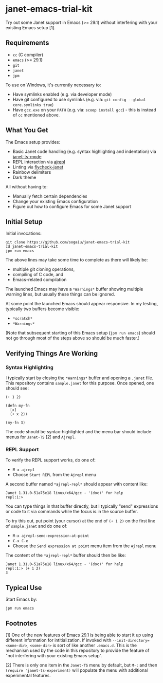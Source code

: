 # janet-emacs-trial-kit

Try out some Janet support in Emacs (>= 29.1) without interfering with
your existing Emacs setup [1].

## Requirements

* `cc` (C compiler)
* `emacs` (>= 29.1)
* `git`
* `janet`
* `jpm`

To use on Windows, it's currently necessary to:

* Have symlinks enabled (e.g. via developer mode)
* Have git configured to use symlinks (e.g. via: `git config --global
  core.symlinks true`)
* Have `gcc.exe` on your `PATH` (e.g. via: `scoop install gcc`) - this
  is instead of `cc` mentioned above.

## What You Get

The Emacs setup provides:

* Basic Janet code handling (e.g. syntax highlighting and indentation)
  via [janet-ts-mode](https://github.com/sogaiu/janet-ts-mode)
* REPL interaction via [ajrepl](https://github.com/sogaiu/ajrepl)
* Linting via
  [flycheck-janet](https://github.com/sogaiu/flycheck-janet)
* Rainbow delimiters
* Dark theme

All without having to:

* Manually fetch certain dependencies
* Change your existing Emacs configuration
* Figure out how to configure Emacs for some Janet support

## Initial Setup

Initial invocations:

```
git clone https://github.com/sogaiu/janet-emacs-trial-kit
cd janet-emacs-trial-kit
jpm run emacs
```

The above lines may take some time to complete as there will likely
be:

* multiple git cloning operations,
* compiling of C code, and
* Emacs-related compilation

The launched Emacs may have a `*Warnings*` buffer showing multiple
warning lines, but usually these things can be ignored.

At some point the launched Emacs should appear responsive.  In my
testing, typically two buffers become visible:

* `*scratch*`
* `*Warnings*`

(Note that subsequent starting of this Emacs setup (`jpm run emacs`)
should not go through most of the steps above so should be much
faster.)

## Verifying Things Are Working

### Syntax Highlighting

I typically start by closing the `*Warnings*` buffer and opening a
`.janet` file.  This repository contains `sample.janet` for this
purpose.  Once opened, one should see:

```janet
(+ 1 2)

(defn my-fn
  [x]
  (+ x 2))

(my-fn 3)
```

The code should be syntax-highlighted and the menu bar should include
menus for `Janet-TS` [2] and `Ajrepl`.

### REPL Support

To verify the REPL support works, do one of:

* `M-x ajrepl`
* Choose `Start REPL` from the `Ajrepl` menu

A second buffer named `*ajrepl-repl*` should appear with content like:

```
Janet 1.31.0-51a75e18 linux/x64/gcc - '(doc)' for help
repl:1:>
```

You can type things in that buffer directly, but I typically "send"
expressions or code to it via commands while the focus is in the
source buffer.

To try this out, put point (your cursor) at the end of `(+ 1 2)` on
the first line of `sample.janet` and do one of:

* `M-x ajrepl-send-expression-at-point`
* `C-x C-e`
* Choose the `Send expression at point` menu item from the `Ajrepl`
  menu

The content of the `*ajrepl-repl*` buffer should then be like:

```
Janet 1.31.0-51a75e18 linux/x64/gcc - '(doc)' for help
repl:1:> (+ 1 2)
3
```

## Typical Use

Start Emacs by:

```
jpm run emacs
```

## Footnotes

[1] One of the new features of Emacs 29.1 is being able to start it up
using different information for intitialization.  If invoked with
`--init-directory=<some-dir>`, `<some-dir>` is sort of like another
`.emacs.d`.  This is the mechanism used by the code in this repository
to provide the feature of "not interfering with your existing Emacs
setup".

[2] There is only one item in the `Janet-TS` menu by default, but
`M-:` and then `(require 'janet-ts-experiment)` will populate the menu
with additional experimental features.
